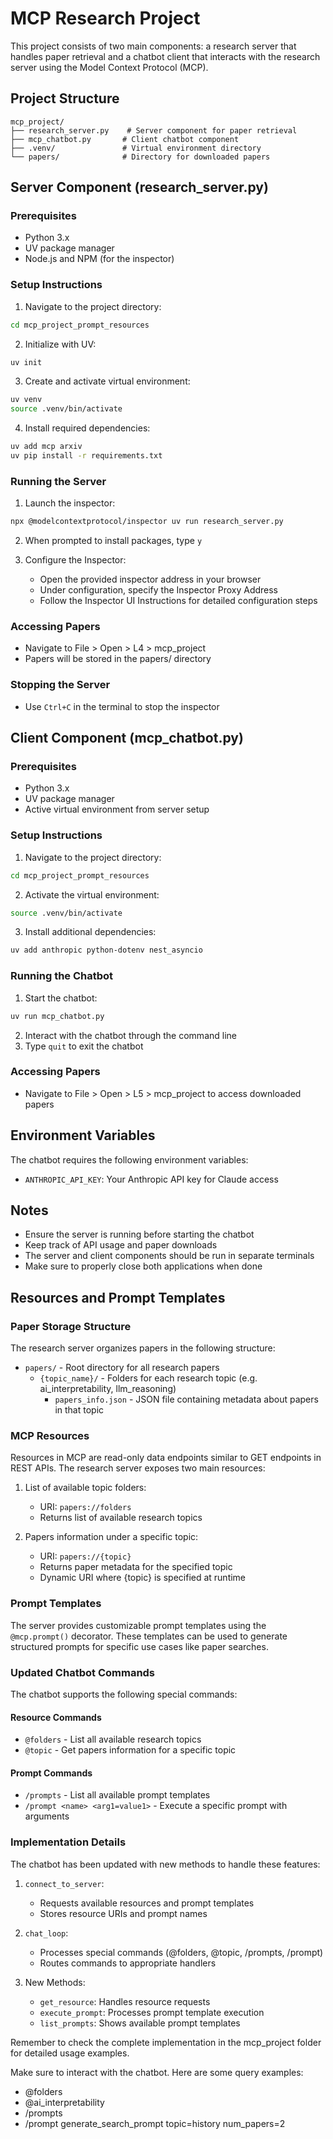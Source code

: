 # MCP Research Project

This project consists of two main components: a research server that handles paper retrieval and a chatbot client that interacts with the research server using the Model Context Protocol (MCP).

## Project Structure

```
mcp_project/
├── research_server.py    # Server component for paper retrieval
├── mcp_chatbot.py       # Client chatbot component
├── .venv/               # Virtual environment directory
└── papers/              # Directory for downloaded papers
```

## Server Component (research_server.py)

### Prerequisites
- Python 3.x
- UV package manager
- Node.js and NPM (for the inspector)

### Setup Instructions

1. Navigate to the project directory:
```bash
cd mcp_project_prompt_resources
```

2. Initialize with UV:
```bash
uv init
```

3. Create and activate virtual environment:
```bash
uv venv
source .venv/bin/activate
```

4. Install required dependencies:
```bash
uv add mcp arxiv
uv pip install -r requirements.txt
```

### Running the Server

1. Launch the inspector:
```bash
npx @modelcontextprotocol/inspector uv run research_server.py
```

2. When prompted to install packages, type `y`

3. Configure the Inspector:
   - Open the provided inspector address in your browser
   - Under configuration, specify the Inspector Proxy Address
   - Follow the Inspector UI Instructions for detailed configuration steps

### Accessing Papers
- Navigate to File > Open > L4 > mcp_project
- Papers will be stored in the papers/ directory

### Stopping the Server
- Use `Ctrl+C` in the terminal to stop the inspector

## Client Component (mcp_chatbot.py)

### Prerequisites
- Python 3.x
- UV package manager
- Active virtual environment from server setup

### Setup Instructions

1. Navigate to the project directory:
```bash
cd mcp_project_prompt_resources
```

2. Activate the virtual environment:
```bash
source .venv/bin/activate
```

3. Install additional dependencies:
```bash
uv add anthropic python-dotenv nest_asyncio
```

### Running the Chatbot

1. Start the chatbot:
```bash
uv run mcp_chatbot.py
```

2. Interact with the chatbot through the command line
3. Type `quit` to exit the chatbot

### Accessing Papers
- Navigate to File > Open > L5 > mcp_project to access downloaded papers

## Environment Variables

The chatbot requires the following environment variables:
- `ANTHROPIC_API_KEY`: Your Anthropic API key for Claude access

## Notes

- Ensure the server is running before starting the chatbot
- Keep track of API usage and paper downloads
- The server and client components should be run in separate terminals
- Make sure to properly close both applications when done

## Resources and Prompt Templates

### Paper Storage Structure
The research server organizes papers in the following structure:
- `papers/` - Root directory for all research papers
  - `{topic_name}/` - Folders for each research topic (e.g. ai_interpretability, llm_reasoning)
    - `papers_info.json` - JSON file containing metadata about papers in that topic

### MCP Resources
Resources in MCP are read-only data endpoints similar to GET endpoints in REST APIs. The research server exposes two main resources:

1. List of available topic folders:
   - URI: `papers://folders`
   - Returns list of available research topics

2. Papers information under a specific topic:
   - URI: `papers://{topic}`
   - Returns paper metadata for the specified topic
   - Dynamic URI where {topic} is specified at runtime

### Prompt Templates
The server provides customizable prompt templates using the `@mcp.prompt()` decorator. These templates can be used to generate structured prompts for specific use cases like paper searches.

### Updated Chatbot Commands

The chatbot supports the following special commands:

#### Resource Commands
- `@folders` - List all available research topics
- `@topic` - Get papers information for a specific topic

#### Prompt Commands
- `/prompts` - List all available prompt templates
- `/prompt <name> <arg1=value1>` - Execute a specific prompt with arguments

### Implementation Details

The chatbot has been updated with new methods to handle these features:

1. `connect_to_server`: 
   - Requests available resources and prompt templates
   - Stores resource URIs and prompt names

2. `chat_loop`:
   - Processes special commands (@folders, @topic, /prompts, /prompt)
   - Routes commands to appropriate handlers

3. New Methods:
   - `get_resource`: Handles resource requests
   - `execute_prompt`: Processes prompt template execution
   - `list_prompts`: Shows available prompt templates

Remember to check the complete implementation in the mcp_project folder for detailed usage examples.

Make sure to interact with the chatbot. Here are some query examples:

* @folders
* @ai_interpretability
* /prompts
* /prompt generate_search_prompt topic=history num_papers=2
